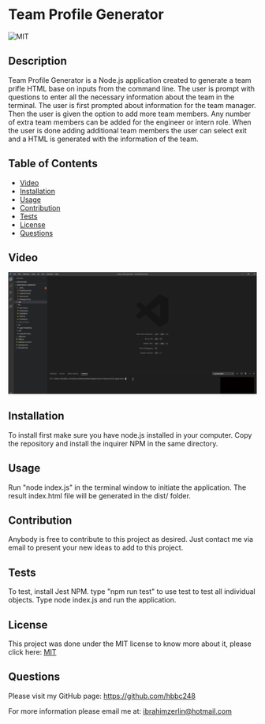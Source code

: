 
  # Team Profile Generator

  ![MIT](https://img.shields.io/badge/License-MIT-green)

  ## Description
  Team Profile Generator is a Node.js application created to generate a team prifle HTML base on inputs from the command line. The user is prompt with questions to enter all the necessary information about the team in the terminal. The user is first prompted about information for the team manager. Then the user is given the option to add more team members. Any number of extra team members can be added for the engineer or intern role. When the user is done adding additional team members the user can select exit and a HTML is generated with the information of the team.

  ## Table of Contents
  * [Video](#Video)
  * [Installation](#installation)
  * [Usage](#usage)
  * [Contribution](#contribution)
  * [Tests](#tests)
  * [License](#license)
  * [Questions](#questions)

  ## Video

  [![Walkthrough Video](./src/Screenshot_of_video.jpg)](https://drive.google.com/file/d/1RK2PPBkpBBxTybSRzcSfIBrqupous7M0/view)
 

  
  ## Installation
  To install first make sure you have node.js installed in your computer. Copy the repository and install the inquirer NPM in the same directory.

  ## Usage
  Run "node index.js" in the terminal window to initiate the application. The result index.html file will be generated in the dist/ folder.

  ## Contribution
  Anybody is free to contribute to this project as desired. Just contact me via email to present your new ideas to add to this project.

  ## Tests
  To test, install Jest NPM. type "npm run test" to use test to test all individual objects. Type node index.js and run the application.

  ## License
  This project was done under the MIT license to know more about it, please click here: [MIT](https://choosealicense.com/licenses/mit/)

  ## Questions
  Please visit my GitHub page: https://github.com/hbbc248
  
  For more information please email me at: ibrahimzerlin@hotmail.com